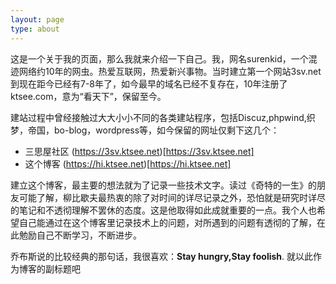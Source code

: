 ```yaml
---
layout: page
type: about
---
```


这是一个关于我的页面，那么我就来介绍一下自己。我，网名surenkid，一个混迹网络约10年的网虫。热爱互联网，热爱新兴事物。当时建立第一个网站3sv.net到现在距今已经有7-8年了，如今最早的域名已经不复存在，10年注册了ktsee.com，意为“看天下”，保留至今。

建站过程中曾经接触过大大小小不同的各类建站程序，包括Discuz,phpwind,织梦，帝国，bo-blog，wordpress等，如今保留的网址仅剩下这几个：

 - 三思屋社区 (https://3sv.ktsee.net)[https://3sv.ktsee.net] 
 - 这个博客 (https://hi.ktsee.net)[https://hi.ktsee.net]

建立这个博客，最主要的想法就为了记录一些技术文字。读过《奇特的一生》的朋友可能了解，柳比歇夫最热衷的除了对时间的详尽记录之外，恐怕就是研究时详尽的笔记和不透彻理解不罢休的态度。这是他取得如此成就重要的一点。我个人也希望自己能通过在这个博客里记录技术上的问题，对所遇到的问题有透彻的了解，在此勉励自己不断学习，不断进步。

乔布斯说的比较经典的那句话，我很喜欢：**Stay hungry,Stay foolish**. 就以此作为博客的副标题吧
